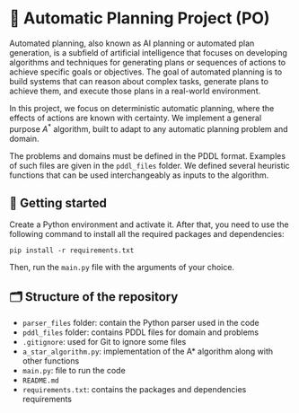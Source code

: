 # 🤖 Automatic Planning Project (PO)

Automated planning, also known as AI planning or automated plan generation, is a subfield of artificial intelligence that focuses on developing algorithms and techniques for generating plans or sequences of actions to achieve specific goals or objectives. The goal of automated planning is to build systems that can reason about complex tasks, generate plans to achieve them, and execute those plans in a real-world environment.

In this project, we focus on deterministic automatic planning, where the effects of actions are known with certainty. We implement a general purpose $A^{*}$ algorithm, built to adapt to any automatic planning problem and domain.

The problems and domains must be defined in the PDDL format. Examples of such files are given in the ```pddl_files``` folder.
We defined several heuristic functions that can be used interchangeably as inputs to the algorithm.

## 🏁 Getting started

Create a Python environment and activate it. After that, you need to use the following command to install all the required packages and dependencies:

```
pip install -r requirements.txt
```

Then, run the ```main.py``` file with the arguments of your choice.

## 🗂️ Structure of the repository

- ```parser_files``` folder: contain the Python parser used in the code
- ```pddl_files``` folder: contains PDDL files for domain and problems
- ```.gitignore```: used for Git to ignore some files
- ```a_star_algorithm.py```: implementation of the A* algorithm along with other functions
- ```main.py```: file to run the code
- ```README.md```
- ```requirements.txt```: contains the packages and dependencies requirements
